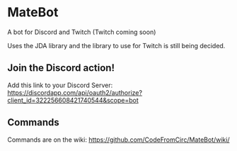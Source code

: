 # MateBot
A bot for Discord and Twitch (Twitch coming soon)

Uses the JDA library and the library to use for Twitch is still being decided.


## Join the Discord action!

Add this link to your Discord Server: https://discordapp.com/api/oauth2/authorize?client_id=322256608421740544&scope=bot

## Commands
Commands are on the wiki: https://github.com/CodeFromCirc/MateBot/wiki/
